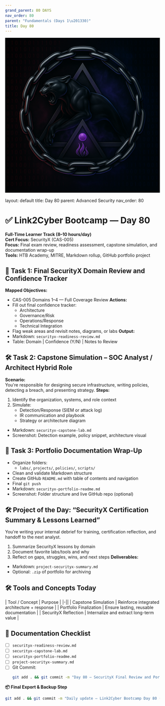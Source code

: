 ```yaml
---
grand_parent: 80 DAYS
nav_order: 80
parent: "Fundamentals (Days 1\u201330)"
title: Day 80
---
```

![Panther Icon](/assets/icons/icon-cyber-panther.png)

layout: default
title: Day 80
parent: Advanced Security
nav_order: 80

# ✅ Link2Cyber Bootcamp — Day 80
**Full-Time Learner Track (8–10 hours/day)**  
**Cert Focus:** SecurityX (CAS-005)  
**Focus:** Final exam review, readiness assessment, capstone simulation, and documentation wrap-up  
**Tools:** HTB Academy, MITRE, Markdown rollup, GitHub portfolio project
## 🧪 Task 1: Final SecurityX Domain Review and Confidence Tracker
**Mapped Objectives:**  
- CAS-005 Domains 1–4 — Full Coverage Review
**Actions:**  
- Fill out final confidence tracker:  
  - Architecture  
  - Governance/Risk  
  - Operations/Response  
  - Technical Integration  
- Flag weak areas and revisit notes, diagrams, or labs
**Output:**  
- Markdown: `securityx-readiness-review.md`  
- Table: Domain | Confidence (Y/N) | Notes to Review
## 🛠 Task 2: Capstone Simulation – SOC Analyst / Architect Hybrid Role
**Scenario:**  
You're responsible for designing secure infrastructure, writing policies, detecting a breach, and presenting strategy.
**Steps:**  
1. Identify the organization, systems, and role context  
2. Simulate:
   - Detection/Response (SIEM or attack log)  
   - IR communication and playbook  
   - Strategy or architecture diagram
- Markdown: `securityx-capstone-lab.md`  
- Screenshot: Detection example, policy snippet, architecture visual
## 📁 Task 3: Portfolio Documentation Wrap-Up
- Organize folders:
  - `labs/`, `projects/`, `policies/`, `scripts/`  
- Clean and validate Markdown structure  
- Create GitHub `README.md` with table of contents and navigation  
- Final `git push`
- Markdown: `securityx-portfolio-readme.md`  
- Screenshot: Folder structure and live GitHub repo (optional)
## 🛠️ Project of the Day: “SecurityX Certification Summary & Lessons Learned”
You're writing your internal debrief for training, certification reflection, and handoff to the next analyst.
1. Summarize SecurityX lessons by domain  
2. Document favorite labs/tools and why  
3. Reflect on gaps, struggles, wins, and next steps
**Deliverables:**  
- Markdown: `project-securityx-summary.md`  
- Optional: `.zip` of portfolio for archiving
## 🛠️ Tools and Concepts Today
| Tool / Concept       | Purpose                                        |
|-||
| Capstone Simulation  | Reinforce integrated architecture + response  |
| Portfolio Finalization | Ensure lasting, reusable documentation       |
| SecurityX Reflection | Internalize and extract long-term value       |
## 📁 Documentation Checklist
- [ ] `securityx-readiness-review.md`  
- [ ] `securityx-capstone-lab.md`  
- [ ] `securityx-portfolio-readme.md`  
- [ ] `project-securityx-summary.md`  
- [ ] Git Commit:
  ```bash
  git add . && git commit -m "Day 80 – SecurityX Final Review and Portfolio Wrap-Up" && git push origin main
  ```
**📦 Final Export & Backup Step**
```bash
git add . && git commit -m "Daily update – Link2Cyber Bootcamp Day 80 (SecurityX Wrap-Up)" && git push origin main
```
